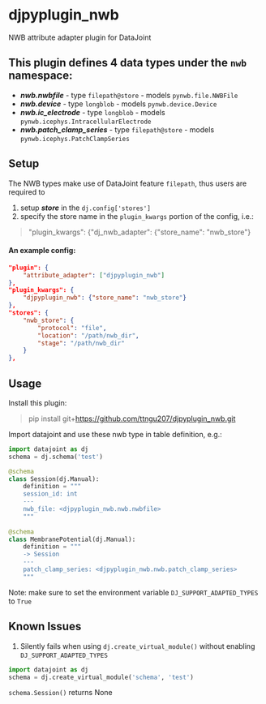 # djpyplugin_nwb
NWB attribute adapter plugin for DataJoint

## This plugin defines 4 data types under the `nwb` namespace:

+ ***nwb.nwbfile*** - type `filepath@store` - models `pynwb.file.NWBFile`
+ ***nwb.device*** - type `longblob` - models `pynwb.device.Device`
+ ***nwb.ic_electrode*** - type `longblob` - models `pynwb.icephys.IntracellularElectrode`
+ ***nwb.patch_clamp_series*** - type `filepath@store` - models `pynwb.icephys.PatchClampSeries`

## Setup
The NWB types make use of DataJoint feature `filepath`, thus users are required to
1. setup ***store*** in the `dj.config['stores']`
2. specify the store name in the `plugin_kwargs` portion of the config, i.e.:
>"plugin_kwargs": {"dj_nwb_adapter": {"store_name": "nwb_store"}

#### An example config:
```json
"plugin": {
    "attribute_adapter": ["djpyplugin_nwb"]
},
"plugin_kwargs": {
    "djpyplugin_nwb": {"store_name": "nwb_store"}
},
"stores": {
    "nwb_store": {
        "protocol": "file",
        "location": "/path/nwb_dir",
        "stage": "/path/nwb_dir"
    }
},
```

## Usage
Install this plugin:
>pip install git+https://github.com/ttngu207/djpyplugin_nwb.git

Import datajoint and use these nwb type in table definition, e.g.:

```python
import datajoint as dj
schema = dj.schema('test')

@schema
class Session(dj.Manual):
    definition = """
    session_id: int
    ---
    nwb_file: <djpyplugin_nwb.nwb.nwbfile>
    """
    
@schema
class MembranePotential(dj.Manual):
    definition = """
    -> Session
    ---
    patch_clamp_series: <djpyplugin_nwb.nwb.patch_clamp_series>
    """
```

Note: make sure to set the environment variable `DJ_SUPPORT_ADAPTED_TYPES` to `True` 

## Known Issues
1. Silently fails when using `dj.create_virtual_module()` without enabling `DJ_SUPPORT_ADAPTED_TYPES`
```python
import datajoint as dj
schema = dj.create_virtual_module('schema', 'test')
```

`schema.Session()` returns None
